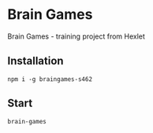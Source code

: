 # Brain Games

Brain Games - training project from Hexlet

## Installation

```
npm i -g braingames-s462
```

## Start

```
brain-games
```
